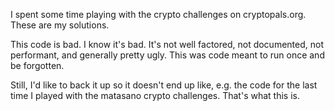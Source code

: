 I spent some time playing with the crypto challenges on cryptopals.org.  These
are my solutions.

This code is bad.  I know it's bad.  It's not well factored, not documented,
not performant, and generally pretty ugly.  This was code meant to run once
and be forgotten.

Still, I'd like to back it up so it doesn't end up like, e.g. the code for the
last time I played with the matasano crypto challenges.  That's what this is.
